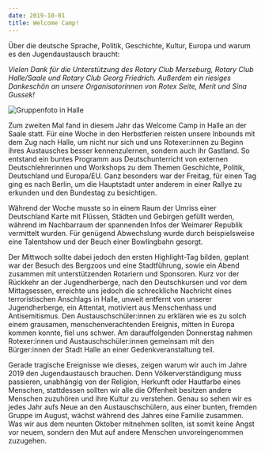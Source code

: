 ```yaml
---
date: 2019-10-01
title: Welcome Camp!
---
```


Über die deutsche Sprache, Politik, Geschichte, Kultur, Europa und warum es den 
Jugendaustausch braucht:

*Vielen Dank für die Unterstützung des Rotary Club Merseburg, Rotary Club
Halle/Saale und Rotary Club Georg Friedrich. Außerdem ein riesiges Dankeschön
an unsere Organisatorinnen von Rotex Seite, Merit und Sina Gussek!*

![Gruppenfoto in Halle](/img/2019-welcome-camp.jpg)

Zum zweiten Mal fand in diesem Jahr das Welcome Camp in Halle an der Saale
statt. Für eine Woche in den Herbstferien reisten unsere Inbounds mit dem Zug
nach Halle, um nicht nur sich und uns Rotexer:innen zu Beginn ihres Austausches
besser kennenzulernen, sondern auch ihr Gastland. So entstand ein buntes
Programm aus Deutschunterricht von externen Deutschlehrerinnen und Workshops zu
dem Themen Geschichte, Politik, Deutschland und Europa/EU. Ganz besonders war
der Freitag, für einen Tag ging es nach Berlin, um die Hauptstadt unter anderem
in einer Rallye zu erkunden und den Bundestag zu besichtigen. 

Während der Woche musste so in einem Raum der Umriss einer Deutschland Karte
mit Flüssen, Städten und Gebirgen gefüllt werden, während im Nachbarraum der
spannenden Infos der Weimarer Republik vermittelt wurden. Für genügend
Abwechslung wurde durch beispielsweise eine Talentshow und der Beuch einer
Bowlingbahn gesorgt. 

Der Mittwoch sollte dabei jedoch den ersten Highlight-Tag bilden, geplant war
der Besuch des Bergzoos und eine Stadtführung, sowie ein Abend zusammen mit
unterstützenden Rotariern und Sponsoren. Kurz vor der Rückkehr an der
Jugendherberge, nach den Deutschkursen und vor dem Mittagsessen, erreichte uns
jedoch die schreckliche Nachricht eines terroristischen Anschlags in Halle,
unweit entfernt von unserer Jugendherberge, ein Attentat, motiviert aus
Menschenhass und Antisemitismus. Den Austauschschüler:innen zu erklären
wie es zu solch einem grausamen, menschenverachtenden Ereignis, mitten
in Europa kommen konnte, fiel uns schwer. Am darauffolgenden Donnerstag
nahmen Rotexer:innen und Austauschschüler:innen gemeinsam mit den Bürger:innen 
der Stadt Halle an einer Gedenkveranstaltung teil. 

Gerade tragische Ereignisse wie dieses, zeigen warum wir auch im Jahre 2019 den
Jugendaustausch brauchen. Denn Völkerverständigung muss passieren, unabhängig
von der Religion, Herkunft oder Hautfarbe eines Menschen, stattdessen sollten
wir alle die Offenheit besitzen andere Menschen zuzuhören und ihre Kultur zu 
verstehen. Genau so sehen wir es jedes Jahr aufs Neue an den Austauschschülern,
aus einer bunten, fremden Gruppe im August, wächst während des Jahres eine
Familie zusammen. Was wir aus dem neunten Oktober mitnehmen sollten, ist
somit keine Angst vor neuem, sondern den Mut auf andere Menschen
unvoreingenommen zuzugehen.
